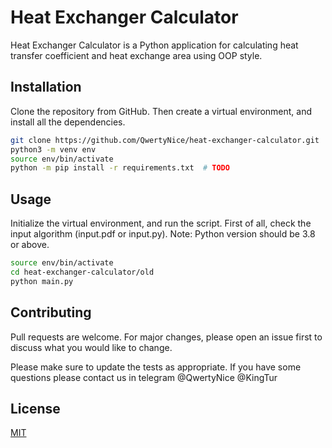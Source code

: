 # Heat Exchanger Calculator

Heat Exchanger Calculator is a Python application for calculating heat transfer coefficient and heat exchange area using OOP style.

## Installation

Clone the repository from GitHub. Then create a virtual environment, and install all the dependencies.

```bash
git clone https://github.com/QwertyNice/heat-exchanger-calculator.git 
python3 -m venv env
source env/bin/activate
python -m pip install -r requirements.txt  # TODO 
```

## Usage

Initialize the virtual environment, and run the script. First of all, check the input algorithm (input.pdf or input.py). Note: Python version should be 3.8 or above.

```bash
source env/bin/activate
cd heat-exchanger-calculator/old
python main.py
```

## Contributing

Pull requests are welcome. For major changes, please open an issue first to discuss what you would like to change.

Please make sure to update the tests as appropriate.
If you have some questions please contact us in telegram @QwertyNice @KingTur

## License

[MIT](https://choosealicense.com/licenses/mit/)
